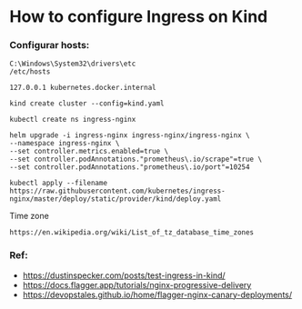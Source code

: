 # How to configure Ingress on Kind

### Configurar hosts:
```
C:\Windows\System32\drivers\etc
/etc/hosts
```

```
127.0.0.1 kubernetes.docker.internal
```


```
kind create cluster --config=kind.yaml
```


```
kubectl create ns ingress-nginx
```


```
helm upgrade -i ingress-nginx ingress-nginx/ingress-nginx \
--namespace ingress-nginx \
--set controller.metrics.enabled=true \
--set controller.podAnnotations."prometheus\.io/scrape"=true \
--set controller.podAnnotations."prometheus\.io/port"=10254
```

```
kubectl apply --filename https://raw.githubusercontent.com/kubernetes/ingress-nginx/master/deploy/static/provider/kind/deploy.yaml
```


Time zone
```
https://en.wikipedia.org/wiki/List_of_tz_database_time_zones
```

### Ref:
- https://dustinspecker.com/posts/test-ingress-in-kind/
- https://docs.flagger.app/tutorials/nginx-progressive-delivery
- https://devopstales.github.io/home/flagger-nginx-canary-deployments/